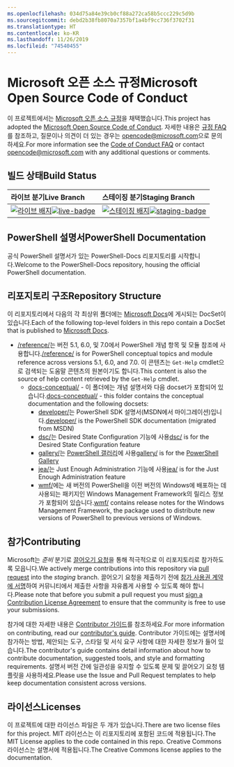 ```yaml
---
ms.openlocfilehash: 034d75a84e39cb0cf88a272ca58b5ccc229c5d9b
ms.sourcegitcommit: debd2b38fb8070a7357bf1a4bf9cc736f3702f31
ms.translationtype: HT
ms.contentlocale: ko-KR
ms.lasthandoff: 11/26/2019
ms.locfileid: "74540455"
---
```

# <a name="microsoft-open-source-code-of-conduct"></a><span data-ttu-id="ef2e3-101">Microsoft 오픈 소스 규정</span><span class="sxs-lookup"><span data-stu-id="ef2e3-101">Microsoft Open Source Code of Conduct</span></span>

<span data-ttu-id="ef2e3-102">이 프로젝트에서는 [Microsoft 오픈 소스 규정](https://opensource.microsoft.com/codeofconduct/)을 채택했습니다.</span><span class="sxs-lookup"><span data-stu-id="ef2e3-102">This project has adopted the [Microsoft Open Source Code of Conduct](https://opensource.microsoft.com/codeofconduct/).</span></span> <span data-ttu-id="ef2e3-103">자세한 내용은 [규정 FAQ](https://opensource.microsoft.com/codeofconduct/faq/)를 참조하고, 질문이나 의견이 더 있는 경우는 [opencode@microsoft.com](mailto:opencode@microsoft.com)으로 문의하세요.</span><span class="sxs-lookup"><span data-stu-id="ef2e3-103">For more information see the [Code of Conduct FAQ](https://opensource.microsoft.com/codeofconduct/faq/) or contact [opencode@microsoft.com](mailto:opencode@microsoft.com) with any additional questions or comments.</span></span>

[라이브 배지]: https://powershell.visualstudio.com/PowerShell-Docs/_apis/build/status/PowerShell-Docs-CI?branchName=live
[live-badge]: https://powershell.visualstudio.com/PowerShell-Docs/_apis/build/status/PowerShell-Docs-CI?branchName=live
[스테이징 배지]: https://powershell.visualstudio.com/PowerShell-Docs/_apis/build/status/PowerShell-Docs-CI?branchName=staging
[staging-badge]: https://powershell.visualstudio.com/PowerShell-Docs/_apis/build/status/PowerShell-Docs-CI?branchName=staging

## <a name="build-status"></a><span data-ttu-id="ef2e3-106">빌드 상태</span><span class="sxs-lookup"><span data-stu-id="ef2e3-106">Build Status</span></span>

| <span data-ttu-id="ef2e3-107">라이브 분기</span><span class="sxs-lookup"><span data-stu-id="ef2e3-107">Live Branch</span></span> | <span data-ttu-id="ef2e3-108">스테이징 분기</span><span class="sxs-lookup"><span data-stu-id="ef2e3-108">Staging Branch</span></span> |
|:------------|:---------------|
| <span data-ttu-id="ef2e3-109">[![라이브 배지][]][라이브 배지]</span><span class="sxs-lookup"><span data-stu-id="ef2e3-109">[![live-badge][]][live-badge]</span></span> | <span data-ttu-id="ef2e3-110">[![스테이징 배지][]][스테이징 배지]</span><span class="sxs-lookup"><span data-stu-id="ef2e3-110">[![staging-badge][]][staging-badge]</span></span>

## <a name="powershell-documentation"></a><span data-ttu-id="ef2e3-111">PowerShell 설명서</span><span class="sxs-lookup"><span data-stu-id="ef2e3-111">PowerShell Documentation</span></span>

<span data-ttu-id="ef2e3-112">공식 PowerShell 설명서가 있는 PowerShell-Docs 리포지토리를 시작합니다.</span><span class="sxs-lookup"><span data-stu-id="ef2e3-112">Welcome to the PowerShell-Docs repository, housing the official PowerShell documentation.</span></span>

## <a name="repository-structure"></a><span data-ttu-id="ef2e3-113">리포지토리 구조</span><span class="sxs-lookup"><span data-stu-id="ef2e3-113">Repository Structure</span></span>

<span data-ttu-id="ef2e3-114">이 리포지토리에서 다음의 각 최상위 폴더에는 [Microsoft Docs](https://docs.microsoft.com/powershell)에 게시되는 DocSet이 있습니다.</span><span class="sxs-lookup"><span data-stu-id="ef2e3-114">Each of the following top-level folders in this repo contain a DocSet that is published to [Microsoft Docs](https://docs.microsoft.com/powershell).</span></span>

- <span data-ttu-id="ef2e3-115">[/reference/](https://docs.microsoft.com/powershell/scripting/)는 버전 5.1, 6.0, 및 7.0에서 PowerShell 개념 항목 및 모듈 참조에 사용합니다.</span><span class="sxs-lookup"><span data-stu-id="ef2e3-115">[/reference/](https://docs.microsoft.com/powershell/scripting/) is for PowerShell conceptual topics and module reference across versions 5.1, 6.0, and 7.0.</span></span> <span data-ttu-id="ef2e3-116">이 콘텐츠는 `Get-Help` cmdlet으로 검색되는 도움말 콘텐츠의 원본이기도 합니다.</span><span class="sxs-lookup"><span data-stu-id="ef2e3-116">This content is also the source of help content retrieved by the `Get-Help` cmdlet.</span></span>
  - <span data-ttu-id="ef2e3-117">[docs-conceptual/](https://docs.microsoft.com/powershell) - 이 폴더에는 개념 설명서와 다음 docset가 포함되어 있습니다.</span><span class="sxs-lookup"><span data-stu-id="ef2e3-117">[docs-conceptual/](https://docs.microsoft.com/powershell) - this folder contains the conceptual documentation and the following docsets:</span></span>
    - <span data-ttu-id="ef2e3-118">[developer/](https://docs.microsoft.com/powershell/scripting/developer/)는 PowerShell SDK 설명서(MSDN에서 마이그레이션)입니다.</span><span class="sxs-lookup"><span data-stu-id="ef2e3-118">[developer/](https://docs.microsoft.com/powershell/scripting/developer/) is the PowerShell SDK documentation (migrated from MSDN)</span></span>
    - <span data-ttu-id="ef2e3-119">[dsc/](https://docs.microsoft.com/powershell/scripting/dsc/)는 Desired State Configuration 기능에 사용</span><span class="sxs-lookup"><span data-stu-id="ef2e3-119">[dsc/](https://docs.microsoft.com/powershell/scripting/dsc/) is for the Desired State Configuration feature</span></span>
    - <span data-ttu-id="ef2e3-120">[gallery/](https://docs.microsoft.com/powershell/scripting/gallery)는 [PowerShell 갤러리](https://www.powershellgallery.com/)에 사용</span><span class="sxs-lookup"><span data-stu-id="ef2e3-120">[gallery/](https://docs.microsoft.com/powershell/scripting/gallery) is for the [PowerShell Gallery](https://www.powershellgallery.com/)</span></span>
    - <span data-ttu-id="ef2e3-121">[jea/](https://docs.microsoft.com/powershell/scripting/jea/)는 Just Enough Administration 기능에 사용</span><span class="sxs-lookup"><span data-stu-id="ef2e3-121">[jea/](https://docs.microsoft.com/powershell/scripting/jea/) is for the Just Enough Administration feature</span></span>
    - <span data-ttu-id="ef2e3-122">[wmf/](https://docs.microsoft.com/powershell/scripting/wmf/overview)에는 새 버전의 PowerShell을 이전 버전의 Windows에 배포하는 데 사용되는 패키지인 Windows Management Framework의 릴리스 정보가 포함되어 있습니다.</span><span class="sxs-lookup"><span data-stu-id="ef2e3-122">[wmf/](https://docs.microsoft.com/powershell/scripting/wmf/overview) contains release notes for the Windows Management Framework, the package used to distribute new versions of PowerShell to previous versions of Windows.</span></span>

## <a name="contributing"></a><span data-ttu-id="ef2e3-123">참가</span><span class="sxs-lookup"><span data-stu-id="ef2e3-123">Contributing</span></span>

<span data-ttu-id="ef2e3-124">Microsoft는 *준비* 분기로 [끌어오기 요청](https://help.github.com/articles/using-pull-requests/)을 통해 적극적으로 이 리포지토리로 참가하도록 모읍니다.</span><span class="sxs-lookup"><span data-stu-id="ef2e3-124">We actively merge contributions into this repository via [pull request](https://help.github.com/articles/using-pull-requests/) into the *staging* branch.</span></span>
<span data-ttu-id="ef2e3-125">끌어오기 요청을 제출하기 전에 [참가 사용권 계약에 서명](https://cla.microsoft.com/)하여 커뮤니티에서 제출한 사항을 자유롭게 사용할 수 있도록 해야 합니다.</span><span class="sxs-lookup"><span data-stu-id="ef2e3-125">Please note that before you submit a pull request you must [sign a Contribution License Agreement](https://cla.microsoft.com/) to ensure that the community is free to use your submissions.</span></span>

<span data-ttu-id="ef2e3-126">참가에 대한 자세한 내용은 [Contributor 가이드](https://docs.microsoft.com/contribute/powershell/powershell-contribute)를 참조하세요.</span><span class="sxs-lookup"><span data-stu-id="ef2e3-126">For more information on contributing, read our [contributor's guide](https://docs.microsoft.com/contribute/powershell/powershell-contribute).</span></span> <span data-ttu-id="ef2e3-127">Contributor 가이드에는 설명서에 참가하는 방법, 제안되는 도구, 스타일 및 서식 요구 사항에 대한 자세한 정보가 들어 있습니다.</span><span class="sxs-lookup"><span data-stu-id="ef2e3-127">The contributor's guide contains detail information about how to contribute documentation, suggested tools, and style and formatting requirements.</span></span> <span data-ttu-id="ef2e3-128">설명서 버전 간에 일관성을 유지할 수 있도록 문제 및 끌어오기 요청 템플릿을 사용하세요.</span><span class="sxs-lookup"><span data-stu-id="ef2e3-128">Please use the Issue and Pull Request templates to help keep documentation consistent across versions.</span></span>

## <a name="licenses"></a><span data-ttu-id="ef2e3-129">라이선스</span><span class="sxs-lookup"><span data-stu-id="ef2e3-129">Licenses</span></span>

<span data-ttu-id="ef2e3-130">이 프로젝트에 대한 라이선스 파일은 두 개가 있습니다.</span><span class="sxs-lookup"><span data-stu-id="ef2e3-130">There are two license files for this project.</span></span> <span data-ttu-id="ef2e3-131">MIT 라이선스는 이 리포지토리에 포함된 코드에 적용됩니다.</span><span class="sxs-lookup"><span data-stu-id="ef2e3-131">The MIT License applies to the code contained in this repo.</span></span> <span data-ttu-id="ef2e3-132">Creative Commons 라이선스는 설명서에 적용됩니다.</span><span class="sxs-lookup"><span data-stu-id="ef2e3-132">The Creative Commons license applies to the documentation.</span></span>